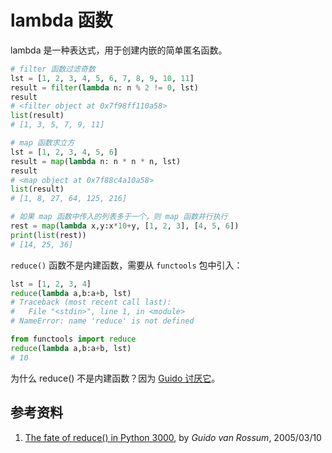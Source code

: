 # lambda 函数

lambda 是一种表达式，用于创建内嵌的简单匿名函数。

```py
# filter 函数过滤奇数
lst = [1, 2, 3, 4, 5, 6, 7, 8, 9, 10, 11]
result = filter(lambda n: n % 2 != 0, lst)
result
# <filter object at 0x7f98ff110a58>
list(result)
# [1, 3, 5, 7, 9, 11]

# map 函数求立方
lst = [1, 2, 3, 4, 5, 6]
result = map(lambda n: n * n * n, lst)
result
# <map object at 0x7f88c4a10a58>
list(result)
# [1, 8, 27, 64, 125, 216]

# 如果 map 函数中传入的列表多于一个，则 map 函数并行执行
rest = map(lambda x,y:x*10+y, [1, 2, 3], [4, 5, 6])
print(list(rest))
# [14, 25, 36]
```

`reduce()` 函数不是内建函数，需要从 `functools` 包中引入：

```py
lst = [1, 2, 3, 4]
reduce(lambda a,b:a+b, lst)
# Traceback (most recent call last):
#   File "<stdin>", line 1, in <module>
# NameError: name 'reduce' is not defined

from functools import reduce
reduce(lambda a,b:a+b, lst)
# 10
```

为什么 reduce() 不是内建函数？因为 [Guido 讨厌它][1]。

## 参考资料

1. [The fate of reduce() in Python 3000][1], by *Guido van Rossum*, 2005/03/10

[1]: https://www.artima.com/forums/flat.jsp?forum=106&thread=98196 "The fate of reduce() in Python 3000"